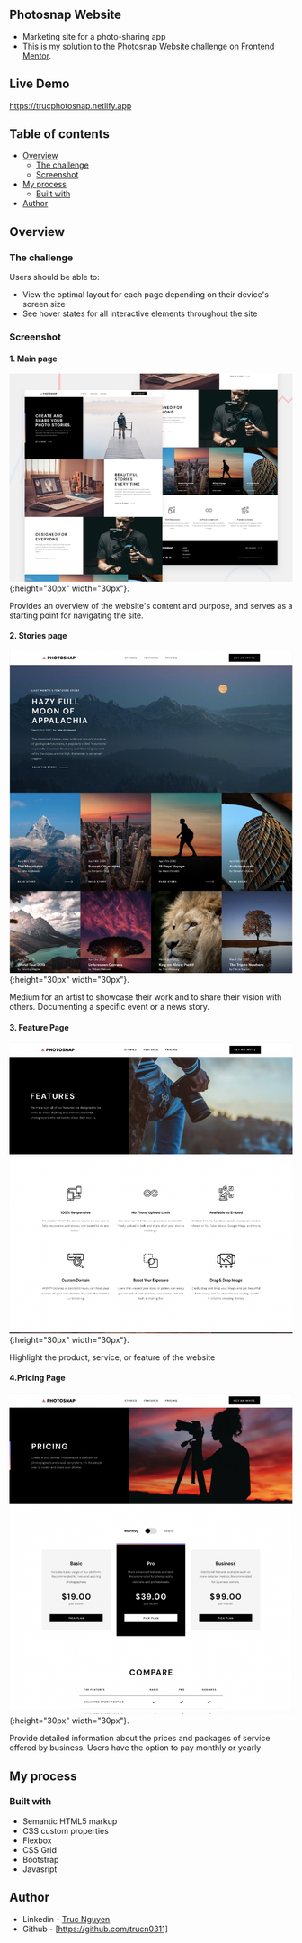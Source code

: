 ## Photosnap Website

- Marketing site for a photo-sharing app
- This is my solution to the [Photosnap Website challenge on Frontend Mentor](https://www.frontendmentor.io/challenges/photosnap-multipage-website-nMDSrNmNW).

## Live Demo
  https://trucphotosnap.netlify.app

## Table of contents

- [Overview](#overview)
  - [The challenge](#the-challenge)
  - [Screenshot](#screenshot)
- [My process](#my-process)
  - [Built with](#built-with)
- [Author](#author)

## Overview

### The challenge

Users should be able to:

- View the optimal layout for each page depending on their device's screen size
- See hover states for all interactive elements throughout the site

### Screenshot

 #### 1. Main page
![ScreenShot](preview/preview.jpg){:height="30px" width="30px"}.

Provides an overview of the website's content and purpose, and serves as a starting point for navigating the site.
       
       
       
       
       
       
  #### 2. Stories page
![ScreenShot](preview/stories.png){:height="30px" width="30px"}.

Medium for an artist to showcase their work and to share their vision with others. Documenting a specific event or a news story.
       
       
       
       
       
       
#### 3. Feature Page
![ScreenShot](preview/feature.png){:height="30px" width="30px"}.

Highlight the product, service, or feature of the website






   #### 4.Pricing Page
![ScreenShot](preview/pricing.png){:height="30px" width="30px"}.

 Provide detailed information about the prices and packages of service offered by business. Users have the option to pay monthly or yearly




## My process

### Built with

- Semantic HTML5 markup
- CSS custom properties
- Flexbox
- CSS Grid
- Bootstrap
- Javasript

## Author

- Linkedin - [Truc Nguyen](https://www.linkedin.com/in/truc-nguyen-480222230/)
- Github - [https://github.com/trucn0311]
